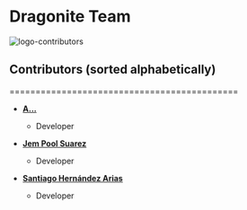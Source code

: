 
# Dragonite Team

![logo-contributors](https://pc.pokemon-project.com/solluna/img/pokemon/149.png)

## Contributors (sorted alphabetically)
============================================

* **[A...]()**

  * Developer

* **[Jem Pool Suarez](https://github.com/jempool)**

  * Developer
  
* **[Santiago Hernández Arias](https://github.com/SH-Arias)**

  * Developer
